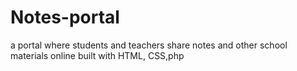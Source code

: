 # Notes-portal
a portal where students and teachers share notes and other school materials online built with HTML, CSS,php
